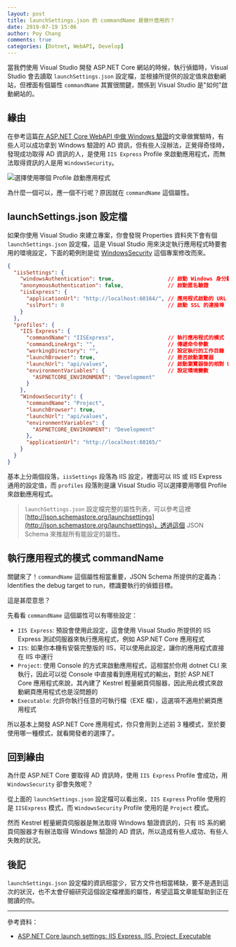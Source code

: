 ```yaml
---
layout: post
title: launchSettings.json 的 commandName 是做什麼用的？
date: 2019-07-19 15:06
author: Poy Chang
comments: true
categories: [Dotnet, WebAPI, Develop]
---
```


當我們使用 Visual Studio 開發 ASP.NET Core 網站的時候，執行偵錯時，Visual Studio 會去讀取 `launchSettings.json` 設定檔，並根據所提供的設定值來啟動網站，但裡面有個屬性 `commandName` 其實很關鍵，關係到 Visual Studio 是"如何"啟動網站的。

## 緣由

在參考這篇[在 ASP.NET Core WebAPI 中做 Windows 驗證](https://blog.poychang.net/asp-net-core-windows-authentication/)的文章做實驗時，有些人可以成功拿到 Windows 驗證的 AD 資訊，但有些人沒辦法，正覺得奇怪時，發現成功取得 AD 資訊的人，是使用 `IIS Express` Profile 來啟動應用程式，而無法取得資訊的人是用 `WindowsSecurity`。

![選擇使用哪個 Profile 啟動應用程式](https://i.imgur.com/Ry6cCC3.png)

為什麼一個可以，應一個不行呢？原因就在 `commandName` 這個屬性。

## launchSettings.json 設定檔

如果你使用 Visual Studio 來建立專案，你會發現 Properties 資料夾下會有個 `launchSettings.json` 設定檔，這是 Visual Studio 用來決定執行應用程式時要套用的環境設定，下面的範例則是從 [WindowsSecurity](https://github.com/poychang/Demo-Net-Core-Auth/tree/master/WindowsSecurity) 這個專案修改而來。

```json
{
  "iisSettings": {
    "windowsAuthentication": true,                 // 啟動 Windows 身分驗證
    "anonymousAuthentication": false,              // 啟動匿名驗證
    "iisExpress": {
      "applicationUrl": "http://localhost:60164/", // 應用程式啟動的 URL 路徑
      "sslPort": 0                                 // 啟動 SSL 的連接埠
    }
  },
  "profiles": {
    "IIS Express": {
      "commandName": "IISExpress",                 // 執行應用程式的模式
      "commandLineArgs": "",                       // 傳遞命令參數
      "workingDirectory": "",                      // 設定執行的工作目錄
      "launchBrowser": true,                       // 是否啟動瀏覽器
      "launchUrl": "api/values",                   // 啟動瀏覽器後的相對 URL 位置
      "environmentVariables": {                    // 設定環境變數
        "ASPNETCORE_ENVIRONMENT": "Development"
      }
    },
    "WindowsSecurity": {
      "commandName": "Project",
      "launchBrowser": true,
      "launchUrl": "api/values",
      "environmentVariables": {
        "ASPNETCORE_ENVIRONMENT": "Development"
      },
      "applicationUrl": "http://localhost:60165/"
    }
  }
}
```

基本上分兩個段落，`iisSettings` 段落為 IIS 設定，裡面可以 IIS 或 IIS Express 通用的設定值，而 `profiles` 段落則是讓 Visual Studio 可以選擇要用哪個 Profile 來啟動應用程式。

>`launchSettings.json` 設定檔完整的屬性列表，可以參考這裡 [http://json.schemastore.org/launchsettings](http://json.schemastore.org/launchsettings)，透過這個 JSON Schema 來推敲所有能設定的屬性。

## 執行應用程式的模式 commandName

關鍵來了！`commandName` 這個屬性相當重要，JSON Schema 所提供的定義為：Identifies the debug target to run，標識要執行的偵錯目標。

這是甚麼意思？

先看看 `commandName` 這個屬性可以有哪些設定：

- `IIS Express`: 預設會使用此設定，這會使用 Visual Studio 所提供的 IIS Express 測試伺服器來執行應用程式，例如 ASP.NET Core 應用程式
- `IIS`: 如果你本機有安裝完整版的 IIS，可以使用此設定，讓你的應用程式直接在 IIS 中運行
- `Project`: 使用 Console 的方式來啟動應用程式，這相當於你用 dotnet CLI 來執行，因此可以從 Console 中直接看到應用程式的輸出，對於 ASP.NET Core 應用程式來說，其內建了 Kestrel 輕量網頁伺服器，因此用此模式來啟動網頁應用程式也是沒問題的
- `Executable`: 允許你執行任意的可執行檔（EXE 檔），這選項不適用於網頁應用程式

所以基本上開發 ASP.NET Core 應用程式，你只會用到上述前 3 種模式，至於要使用哪一種模式，就看開發者的選擇了。

## 回到緣由

為什麼 ASP.NET Core 要取得 AD 資訊時，使用 `IIS Express` Profile 會成功，用 `WindowsSecurity` 卻會失敗呢？

從上面的 `launchSettings.json` 設定檔可以看出來，`IIS Express` Profile 使用的是 `IISExpress` 模式，而 `WindowsSecurity` Profile 使用的是 `Project` 模式。

然而 Kestrel 輕量網頁伺服器是無法取得 Windows 驗證資訊的，只有 IIS 系的網頁伺服器才有辦法取得 Windows 驗證的 AD 資訊，所以造成有些人成功、有些人失敗的狀況。

## 後記

`launchSettings.json` 設定檔的資訊相當少，官方文件也相當稀缺，要不是遇到這次的狀況，也不太會仔細研究這個設定檔裡面的屬性，希望這篇文章能幫助到正在閱讀的你。

----------

參考資料：

* [ASP.NET Core launch settings: IIS Express, IIS, Project, Executable](https://stackoverflow.com/questions/51801184/asp-net-core-launch-settings-iis-express-iis-project-executable)
